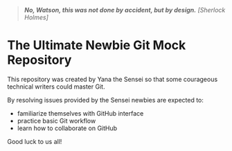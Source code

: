
> _**No, Watson, this was not done by accident, but by design.**_ 
> <cite>[Sherlock Holmes]</cite>


# The Ultimate Newbie Git Mock Repository

This repository was created by Yana the Sensei so that some courageous technical writers could master Git.

By resolving issues provided by the Sensei newbies are expected to:

* familiarize themselves with GitHub interface
* practice basic Git workflow
* learn how to collaborate on GitHub

Good luck to us all!
